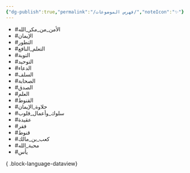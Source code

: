 ```yaml
---
{"dg-publish":true,"permalink":"/فهرس الموضوعات/","noteIcon":"✨"}
---
```


- #الأمن_من_مكر_الله
- #الإيمان
- #التطور
- #التعلم_النافع
- #التوبة
- #التوحيد
- #الدعاء
- #السلف
- #الصحابة
- #الصدق
- #العلم
- #القنوط
- #حلاوة_الإيمان
- #سلوك_وأعمال_قلوب
- #عقيدة
- #فقر
- #قنوط
- #كعب_بن_مالك
- #محبة_الله
- #يأس

{ .block-language-dataview}
